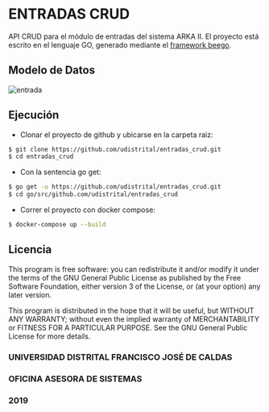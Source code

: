 # ENTRADAS CRUD

API CRUD para el módulo de entradas del sistema ARKA II. El proyecto está escrito en el lenguaje GO, generado mediante el [framework beego](https://beego.me/).

## Modelo de Datos
![entrada](https://user-images.githubusercontent.com/23342808/61749331-1e6a5580-ad68-11e9-8698-8523ffe3f792.png)

## Ejecución 

- Clonar el proyecto de github y ubicarse en la carpeta raiz:
```sh
$ git clone https://github.com/udistrital/entradas_crud.git
$ cd entradas_crud
```

- Con la sentencia go get:
```sh
$ go get -u https://github.com/udistrital/entradas_crud.git
$ cd go/src/github.com/udistrital/entradas_crud
```

- Correr el proyecto con docker compose:
```sh
$ docker-compose up --build
```


## Licencia 
This program is free software: you can redistribute it and/or modify it under the terms of the GNU General Public License as published by the Free Software Foundation, either version 3 of the License, or (at your option) any later version.

This program is distributed in the hope that it will be useful, but WITHOUT ANY WARRANTY; without even the implied warranty of MERCHANTABILITY or FITNESS FOR A PARTICULAR PURPOSE. See the GNU General Public License for more details.

### UNIVERSIDAD DISTRITAL FRANCISCO JOSÉ DE CALDAS
### OFICINA ASESORA DE SISTEMAS
### 2019
